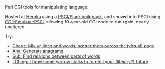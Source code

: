 Perl CGI tools for manipulating language.

Hosted at [Heroku](https://www.heroku.com/) using a [PSGI/Plack buildpack](https://github.com/miyagawa/heroku-buildpack-perl), 
and shoved into PSGI using [CGI::Emulate::PSGI](http://search.cpan.org/~miyagawa/CGI-Emulate-PSGI-0.15/lib/CGI/Emulate/PSGI.pm),
allowing 10-year-old CGI code to run again, nearly unaltered.

Try:

* [Chaos: Mix up lines and words; scatter them across the (virtual) page](https://undrowned-ptools.herokuapp.com/chaos)
* [Ana: Generate anagrams](https://undrowned-ptools.herokuapp.com/ana)
* [Sub: Find relations between parts of words](https://undrowned-ptools.herokuapp.com/sub)
* [I Ching: Throw some yarrow stalks to foretell your (literary?) future](https://undrowned-ptools.herokuapp.com/iching)

